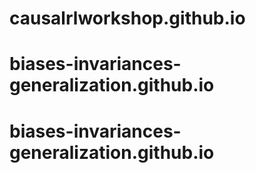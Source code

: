 # causalrlworkshop.github.io
# biases-invariances-generalization.github.io
# biases-invariances-generalization.github.io
